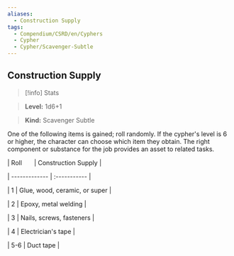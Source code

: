 ```yaml
---
aliases:
  - Construction Supply
tags:
  - Compendium/CSRD/en/Cyphers
  - Cypher
  - Cypher/Scavenger-Subtle
---
```

  
    
## Construction Supply    
>[!info] Stats    
> **Level:** 1d6+1    
> **Kind:** Scavenger Subtle  
    
One of the following items is gained; roll randomly. If the cypher's level is 6 or higher, the character can choose which item they obtain. The right component or substance for the job provides an asset to related tasks.    
  
|  Roll &nbsp; &nbsp; &nbsp; | Construction Supply  |    
| ------------- | :----------- |    
| 1 | Glue, wood, ceramic, or super |    
| 2 | Epoxy, metal welding |    
| 3 | Nails, screws, fasteners |    
| 4 | Electrician's tape |    
| 5-6 | Duct tape |